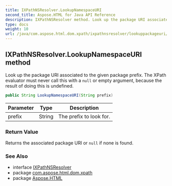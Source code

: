 ```yaml
---
title: IXPathNSResolver.LookupNamespaceURI
second_title: Aspose.HTML for Java API Reference
description: IXPathNSResolver method. Look up the package URI associated to the given package prefix. The XPath evaluator must never call this with a null or empty argument because the result of doing this is undefined
type: docs
weight: 10
url: /java/com.aspose.html.dom.xpath/ixpathnsresolver/lookuppackageuri/
---
```

## IXPathNSResolver.LookupNamespaceURI method

Look up the package URI associated to the given package prefix. The XPath evaluator must never call this with a `null` or empty argument, because the result of doing this is undefined.

```java
public String LookupNamespaceURI(String prefix)
```

| Parameter | Type | Description |
| --- | --- | --- |
| prefix | String | The prefix to look for. |

### Return Value

Returns the associated package URI or `null` if none is found.

### See Also

* interface [IXPathNSResolver](../)
* package [com.aspose.html.dom.xpath](../../ixpathnsresolver/)
* package [Aspose.HTML](../../../)
